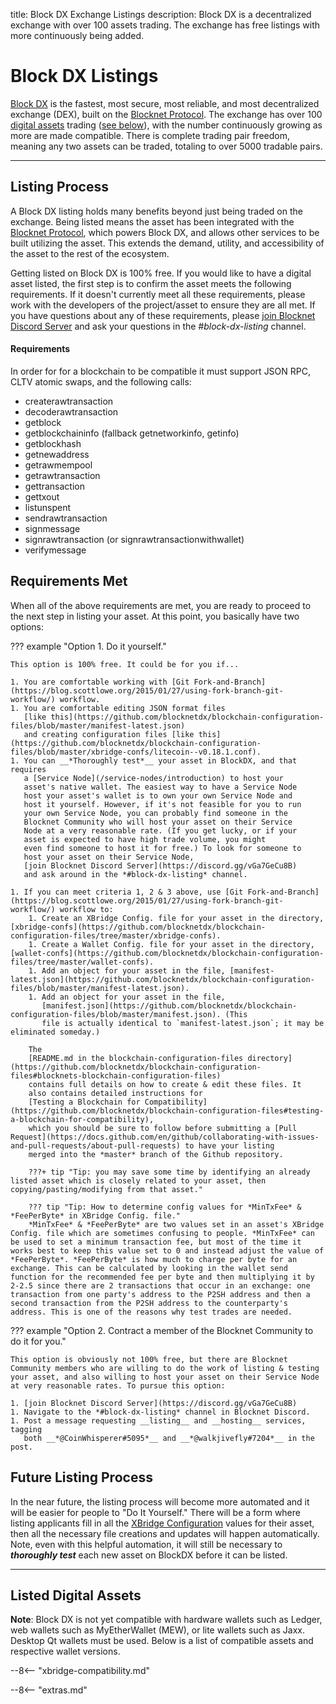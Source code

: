 title: Block DX Exchange Listings
description: Block DX is a decentralized exchange with over 100 assets trading. The exchange has free listings with more continuously being added.


# Block DX Listings
[Block DX](/blockdx/introduction) is the fastest, most secure, most reliable, and most decentralized exchange (DEX), built on the [Blocknet Protocol](/project/introduction). The exchange has over 100 [digital assets](/resources/glossary/#digital-asset) trading ([see below](/blockdx/listings/#listed-digital-assets)), with the number continuously growing as more are made compatible. There is complete trading pair freedom, meaning any two assets can be traded, totaling to over 5000 tradable pairs.

---

## Listing Process
A Block DX listing holds many benefits beyond just being traded on the exchange. Being listed means the asset has been integrated with the [Blocknet Protocol](/project/introduction), which powers Block DX, and allows other services to be built utilizing the asset. This extends the demand, utility, and accessibility of the asset to the rest of the ecosystem.

Getting listed on Block DX is 100% free. If you would like to have a
digital asset listed, the first step is to confirm the asset meets the following
requirements. If it doesn't currently meet all these requirements, please work with
the developers of the project/asset to ensure they
are all met. If you have questions about any of these requirements, please
[join Blocknet Discord Server](https://discord.gg/vGa7GeCu8B) and ask your
questions in the *#block-dx-listing* channel.

#### Requirements
In order for for a blockchain to be compatible it must support JSON RPC, CLTV atomic swaps, and the following calls:

* createrawtransaction
* decoderawtransaction
* getblock
* getblockchaininfo (fallback getnetworkinfo, getinfo)
* getblockhash
* getnewaddress
* getrawmempool
* getrawtransaction
* gettransaction
* gettxout
* listunspent
* sendrawtransaction
* signmessage
* signrawtransaction (or signrawtransactionwithwallet)
* verifymessage

##  Requirements Met
When all of the above requirements are met,
you are ready to proceed to the next step in listing your asset. At this point, you basically have two options:

??? example "Option 1. Do it yourself."

	This option is 100% free. It could be for you if...

	1. You are comfortable working with [Git Fork-and-Branch](https://blog.scottlowe.org/2015/01/27/using-fork-branch-git-workflow/) workflow.
	1. You are comfortable editing JSON format files
       [like this](https://github.com/blocknetdx/blockchain-configuration-files/blob/master/manifest-latest.json)
       and creating configuration files [like this](https://github.com/blocknetdx/blockchain-configuration-files/blob/master/xbridge-confs/litecoin--v0.18.1.conf).
	1. You can __*Thoroughly test*__ your asset in BlockDX, and that requires
       a [Service Node](/service-nodes/introduction) to host your
       asset's native wallet. The easiest way to have a Service Node
       host your asset's wallet is to own your own Service Node and
       host it yourself. However, if it's not feasible for you to run
       your own Service Node, you can probably find someone in the
       Blocknet Community who will host your asset on their Service
       Node at a very reasonable rate. (If you get lucky, or if your
       asset is expected to have high trade volume, you might
       even find someone to host it for free.) To look for someone to
       host your asset on their Service Node,
       [join Blocknet Discord Server](https://discord.gg/vGa7GeCu8B)
       and ask around in the *#block-dx-listing* channel.

	1. If you can meet criteria 1, 2 & 3 above, use [Git Fork-and-Branch](https://blog.scottlowe.org/2015/01/27/using-fork-branch-git-workflow/) workflow to:
		1. Create an XBridge Config. file for your asset in the directory, [xbridge-confs](https://github.com/blocknetdx/blockchain-configuration-files/tree/master/xbridge-confs).
		1. Create a Wallet Config. file for your asset in the directory, [wallet-confs](https://github.com/blocknetdx/blockchain-configuration-files/tree/master/wallet-confs).
		1. Add an object for your asset in the file, [manifest-latest.json](https://github.com/blocknetdx/blockchain-configuration-files/blob/master/manifest-latest.json). 
		1. Add an object for your asset in the file,
           [manifest.json](https://github.com/blocknetdx/blockchain-configuration-files/blob/master/manifest.json). (This
           file is actually identical to `manifest-latest.json`; it may be eliminated someday.)

		The
        [README.md in the blockchain-configuration-files directory](https://github.com/blocknetdx/blockchain-configuration-files#blocknets-blockchain-configuration-files)
        contains full details on how to create & edit these files. It
        also contains detailed instructions for
        [Testing a Blockchain for Compatibility](https://github.com/blocknetdx/blockchain-configuration-files#testing-a-blockchain-for-compatibility),
        which you should be sure to follow before submitting a [Pull Request](https://docs.github.com/en/github/collaborating-with-issues-and-pull-requests/about-pull-requests) to have your listing
        merged into the *master* branch of the Github repository.

		???+ tip "Tip: you may save some time by identifying an already listed asset which is closely related to your asset, then copying/pasting/modifying from that asset."

		??? tip "Tip: How to determine config values for *MinTxFee* & *FeePerByte* in XBridge Config. file."
		*MinTxFee* & *FeePerByte* are two values set in an asset's XBridge Config. file which are sometimes confusing to people. *MinTxFee* can be used to set a minimum transaction fee, but most of the time it works best to keep this value set to 0 and instead adjust the value of *FeePerByte*. *FeePerByte* is how much to charge per byte for an exchange. This can be calculated by looking in the wallet send function for the recommended fee per byte and then multiplying it by 2-2.5 since there are 2 transactions that occur in an exchange: one transaction from one party's address to the P2SH address and then a second transaction from the P2SH address to the counterparty's address. This is one of the reasons why test trades are needed.
		

??? example "Option 2. Contract a member of the Blocknet Community to do it for you."

	This option is obviously not 100% free, but there are Blocknet Community members who are willing to do the work of listing & testing your asset, and also willing to host your asset on their Service Node at very reasonable rates. To pursue this option:

	1. [join Blocknet Discord Server](https://discord.gg/vGa7GeCu8B)
	1. Navigate to the *#block-dx-listing* channel in Blocknet Discord.
	1. Post a message requesting __listing__ and __hosting__ services, tagging
       both __*@CoinWhisperer#5095*__ and __*@walkjivefly#7204*__ in the post.

## Future Listing Process
In the near future, the listing process will become more automated and it
will be easier for people to "Do It Yourself." There will be a form
where listing applicants fill in all the
[XBridge Configuration](/protocol/xbridge/setup) values for their
asset, then all the necessary file creations and updates will happen
automatically. Note, even with this helpful automation, it will still
be necessary to __*thoroughly test*__ each new asset
on BlockDX before it can be listed.

---

## Listed Digital Assets
**Note**: Block DX is not yet compatible with hardware wallets such as Ledger, web wallets such as MyEtherWallet (MEW), or lite wallets such as Jaxx. Desktop Qt wallets must be used. Below is a list of compatible assets and respective wallet versions. 

--8<-- "xbridge-compatibility.md"









<script type="text/javascript">
// read instructions for related links in ../snippets/extras.md
var relatedLinks = [];
</script>

--8<-- "extras.md"






